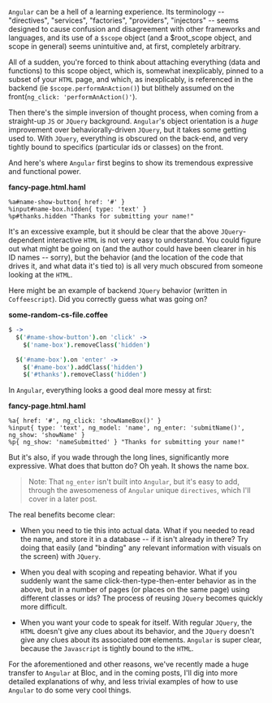 `Angular` can be a hell of a learning experience. Its terminology -- "directives", "services", "factories", "providers", "injectors" -- seems designed to cause confusion and disagreement with other frameworks and languages, and its use of a `$scope` object (and a $root_scope object, and scope in general) seems unintuitive and, at first, completely arbitrary.

All of a sudden, you're forced to think about attaching everything (data and functions) to this scope object, which is, somewhat inexplicably, pinned to a subset of your `HTML` page, and which, as inexplicably, is referenced in the backend (ie `$scope.performAnAction()`) but blithely assumed on the front(`ng_click: 'performAnAction()'`).

Then there's the simple inversion of thought process, when coming from a straight-up `JS` or `JQuery` background. `Angular`'s object orientation is a *huge* improvement over behaviorally-driven `JQuery`, but it takes some getting used to. With `JQuery`, everything is obscured on the back-end, and very tightly bound to specifics (particular ids or classes) on the front.

And here's where `Angular` first begins to show its tremendous expressive and functional power.

**fancy-page.html.haml**

```haml
%a#name-show-button{ href: '#' }
%input#name-box.hidden{ type: 'text' }
%p#thanks.hidden "Thanks for submitting your name!"
```

It's an excessive example, but it should be clear that the above `JQuery`-dependent interactive `HTML` is not very easy to understand. You could figure out what might be going on (and the author could have been clearer in his ID names -- sorry), but the behavior (and the location of the code that drives it, and what data it's tied to) is all very much obscured from someone looking at the `HTML`.

Here might be an example of backend `JQuery` behavior (written in `Coffeescript`). Did you correctly guess what was going on?

**some-random-cs-file.coffee**

```coffeescript
$ ->
  $('#name-show-button').on 'click' ->
    $('name-box').removeClass('hidden')

  $('#name-box').on 'enter' ->
    $('#name-box').addClass('hidden')
    $('#thanks').removeClass('hidden')
```

In `Angular`, everything looks a good deal more messy at first:

**fancy-page.html.haml**

```haml
%a{ href: '#', ng_click: 'showNameBox()' }
%input{ type: 'text', ng_model: 'name', ng_enter: 'submitName()', ng_show: 'showName' }
%p{ ng_show: 'nameSubmitted' } "Thanks for submitting your name!"
```

But it's also, if you wade through the long lines, significantly more expressive. What does that button do? Oh yeah. It shows the name box.

> Note: That `ng_enter` isn't built into `Angular`, but it's easy to add, through the awesomeness of `Angular` unique `directives`, which I'll cover in a later post.

The real benefits become clear:

* When you need to tie this into actual data. What if you needed to read the name, and store it in a database -- if it isn't already in there? Try doing that easily (and "binding" any relevant information with visuals on the screen) with `JQuery`.

* When you deal with scoping and repeating behavior. What if you suddenly want the same click-then-type-then-enter behavior as in the above, but in a number of pages (or places on the same page) using different classes or ids? The process of reusing `JQuery` becomes quickly more difficult.

* When you want your code to speak for itself. With regular `JQuery`, the `HTML` doesn't give any clues about its behavior, and the `JQuery` doesn't give any clues about its associated `DOM` elements. `Angular` is super clear, because the `Javascript` is tightly bound to the `HTML`.

For the aforementioned and other reasons, we've recently made a huge transfer to `Angular` at Bloc, and in the coming posts, I'll dig into more detailed explanations of why, and less trivial examples of how to use `Angular` to do some very cool things.